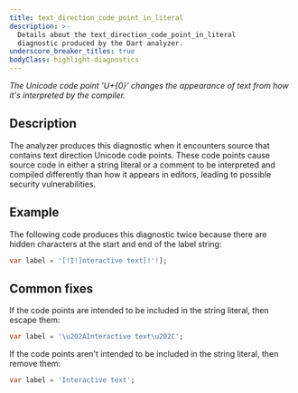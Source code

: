 ```yaml
---
title: text_direction_code_point_in_literal
description: >-
  Details about the text_direction_code_point_in_literal
  diagnostic produced by the Dart analyzer.
underscore_breaker_titles: true
bodyClass: highlight-diagnostics
---
```


_The Unicode code point 'U+{0}' changes the appearance of text from how it's interpreted by the compiler._

## Description

The analyzer produces this diagnostic when it encounters source that
contains text direction Unicode code points. These code points cause
source code in either a string literal or a comment to be interpreted
and compiled differently than how it appears in editors, leading to
possible security vulnerabilities.

## Example

The following code produces this diagnostic twice because there are
hidden characters at the start and end of the label string:

```dart
var label = '[!I!]nteractive text[!'!];
```

## Common fixes

If the code points are intended to be included in the string literal,
then escape them:

```dart
var label = '\u202AInteractive text\u202C';
```

If the code points aren't intended to be included in the string literal,
then remove them:

```dart
var label = 'Interactive text';
```
